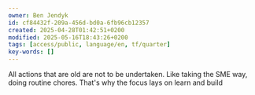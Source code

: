 ```yaml
---
owner: Ben Jendyk
id: cf84432f-209a-456d-bd0a-6fb96cb12357
created: 2025-04-28T01:42:51+0200
modified: 2025-05-16T18:43:26+0200
tags: [access/public, language/en, tf/quarter]
key-words: []
---
```


All actions that are old are not to be undertaken. Like taking the SME way, doing routine chores. That's why the focus lays on learn and build 